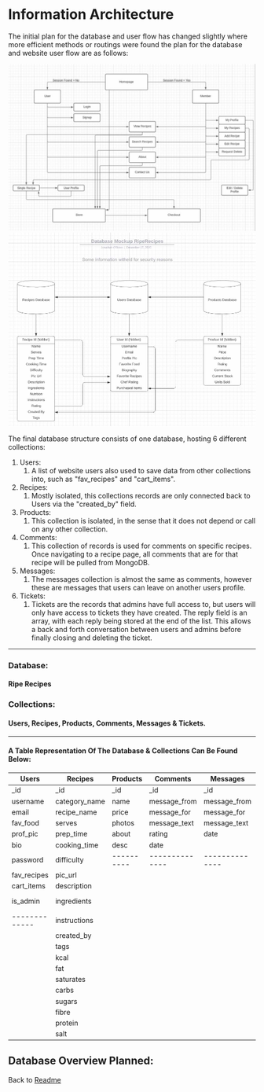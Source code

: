 # Information Architecture
The initial plan for the database and user flow has changed slightly where more efficient methods or routings were found 
the plan for the database and website user flow are as follows:

![Logic Plan](readme-supporting-docs/website_logic_plan.jpg)
![Database Plan](readme-supporting-docs/database_overview.jpg)


The final database structure consists of one database, hosting 6 different collections:
1. Users: 
    1. A list of website users also used to save data from other collections into, such as "fav_recipes" and "cart_items".
2. Recipes:
    1. Mostly isolated, this collections records are only connected back to Users via the "created_by" field.
3. Products:
    1. This collection is isolated, in the sense that it does not depend or call on any other collection.
4. Comments:
    1. This collection of records is used for comments on specific recipes. Once navigating to a recipe page, all comments that are for that recipe 
    will be pulled from MongoDB.
5. Messages:
    1. The messages collection is almost the same as comments, however these are messages that users can leave on another users profile. 
6. Tickets:
    1. Tickets are the records that admins have full access to, but users will only have access to tickets they have created. The reply field 
    is an array, with each reply being stored at the end of the list. This allows a back and forth conversation between users and admins before finally closing 
    and deleting the ticket.

-----------------------------------------------------------------

### Database: 
#### Ripe Recipes

### Collections: 
#### Users, Recipes, Products, Comments, Messages & Tickets.

-----------------------------------------------------------------

#### A Table Representation Of The Database & Collections Can Be Found Below:

<div align="center">

| Users       | Recipes       | Products | Comments     | Messages     | Tickets       |
|-------------|---------------|----------|--------------|--------------|---------------|
| _id         | _id           | _id      | _id          | _id          | _id           |
| username    | category_name | name     | message_from | message_from | query_type    |
| email       | recipe_name   | price    | message_for  | message_for  | details       |
| fav_food    | serves        | photos   | message_text | message_text | submit_by     |
| prof_pic    | prep_time     | about    | rating       | date         | user_id       |
| bio         | cooking_time  | desc     | date         |              | ticket_opened |
| password    | difficulty    |----------|--------------|--------------| reply         |
| fav_recipes | pic_url       |          |              |              | open_ticket   |
| cart_items  | description   |          |              |              | closed_by     |
| is_admin    | ingredients   |          |              |              |---------------|
|-------------| instructions  |          |              |              |               |
|             | created_by    |          |              |              |               |
|             | tags          |          |              |              |               |
|             | kcal          |          |              |              |               |
|             | fat           |          |              |              |               |
|             | saturates     |          |              |              |               |
|             | carbs         |          |              |              |               |
|             | sugars        |          |              |              |               |
|             | fibre         |          |              |              |               |
|             | protein       |          |              |              |               |
|             | salt          |          |              |              |               |
</div>

## Database Overview Planned:

Back to [Readme](../../README.md)


